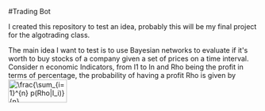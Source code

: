 #Trading Bot

I created this repository to test an idea, probably this will be my final project for the algotrading class.

The main idea I want to test is to use Bayesian networks to evaluate if it's worth to buy stocks of a company given a set of prices on a time interval.
Consider n economic Indicators, from I1 to In and Rho being the profit in terms of percentage, the probability of having a profit Rho is given by<br/><img src="http://www.sciweavers.org/tex2img.php?eq=%5Cfrac%7B%5Csum_%7Bi%3D1%7D%5E%7Bn%7D%20p%28Rho%7CI_i%29%7D%7Bn%7D&bc=White&fc=Black&im=jpg&fs=12&ff=arev&edit=0" align="center" border="0" alt="\frac{\sum_{i=1}^{n} p(Rho|I_i)}{n}" width="118" height="47" />

<!--\frac{\sum_{i=1}^{n} p(Rho|I_i)}{n}-->
